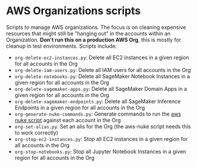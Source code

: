 # AWS Organizations scripts

Scripts to manage AWS organizations. The focus is on cleaning expensive resources that might still be "hanging out" in the accounts within an Organization. **Don't run this on a production AWS Org**, this is mostly for cleanup in test environments. Scripts include:

- `org-delete-ec2-instances.py`: Delete all EC2 instances in a given region for all accounts in the Org
- `org-delete-iam-users.py`: Delete all IAM users for all accounts in the Org
- `org-delete-notebooks.py`: Delete all SageMaker Notebook Instances in a given region for all accounts in the Org
- `org-delete-sagemaker-apps.py`: Delete all SageMaker Domain Apps in a given region for all accounts in the Org
- `org-delete-sagemaker-endpoints.py`: Delete all SageMaker Inference Endpoints in a given region for all accounts in the Org
- `org-generate-nuke-commands.py`: Generate commands to run the [aws nuke script](https://docs.aws.amazon.com/prescriptive-guidance/latest/patterns/automate-deletion-of-aws-resources-by-using-aws-nuke.html) against each account in the Org
- `org-set-alias.py`: Set an alis for the Org (the aws-nuke script needs this to work correctly)
- `org-stop-ec2-instances.py`: Stop all EC2 instances in a given region for all accounts in the Org
- `org-stop-notebooks.py`: Stop all Jupyter Notebook Instances in a given region for all accounts in the Org


